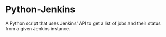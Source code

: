 # Python-Jenkins
A Python script that uses Jenkins' API to get a list of jobs and their status from a given Jenkins instance. 
